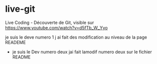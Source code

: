 ﻿# live-git
Live Coding - Découverte de Git, visible sur https://www.youtube.com/watch?v=d5fTb_W_Yyo

je suis le deve numero 1  j ai fait des modification au niveau de la page READEME 

- je suis  le Dev numero deux   jai fait lamodif numero deux sur le fichier   README
